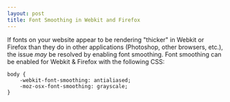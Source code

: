 ```yaml
---
layout: post
title: Font Smoothing in Webkit and Firefox
---
```


If fonts on your website appear to be rendering "thicker" in Webkit or Firefox than they do in other applications (Photoshop, other browsers, etc.), the issue *may* be resolved by enabling font smoothing. Font smoothing can be enabled for Webkit & Firefox with the following CSS:

```
body {
	-webkit-font-smoothing: antialiased;
	-moz-osx-font-smoothing: grayscale;
}
```
